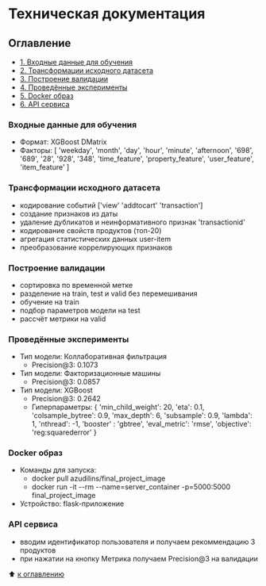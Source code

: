 # Техническая документация


## Оглавление
- [1. Входные данные для обучения](https://github.com/azudilins/sf_data_science/tree/main/final_project/docker_service/README.md#Входные-данные-для-обучения)
- [2. Трансформации исходного датасета](https://github.com/azudilins/sf_data_science/tree/main/final_project/docker_service/README.md#Трансформации-исходного-датасета)
- [3. Построение валидации](https://github.com/azudilins/sf_data_science/tree/main/final_project/docker_service/README.md#Построение-валидации)
- [4. Проведённые эксперименты](https://github.com/azudilins/sf_data_science/tree/main/final_project/docker_service/README.md#Проведённые-эксперименты)
- [5. Docker образ](https://github.com/azudilins/sf_data_science/tree/main/final_project/docker_service/README.md#Docker-образ)
- [6. API сервиса](https://github.com/azudilins/sf_data_science/tree/main/final_project/docker_service/README.md#API-сервиса)


### Входные данные для обучения
- Формат: XGBoost DMatrix
- Факторы: [
    'weekday', 'month', 'day', 'hour', 'minute', 'afternoon', '698', '689',
    '28', '928', '348', 'time_feature', 'property_feature', 'user_feature',
    'item_feature'
  ]


### Трансформации исходного датасета
- кодирование событий ['view' 'addtocart' 'transaction']
- создание признаков из даты
- удаление дубликатов и неинформативного признак 'transactionid'
- кодирование свойств продуктов (топ-20)
- агрегация статистических данных user-item
- преобразование коррелирующих признаков


### Построение валидации
- сортировка по временной метке
- разделение на train, test и valid без перемешивания
- обучение на train
- подбор параметров модели на test
- рассчёт метрики на valid


### Проведённые эксперименты
- Тип модели: Коллаборативная фильтрация
    - Precision@3: 0.1073
- Тип модели: Факторизационные машины
    - Precision@3: 0.0857
- Тип модели: XGBoost
    - Precision@3: 0.2642
    - Гиперпараметры: {
        'min_child_weight': 20, 'eta': 0.1, 'colsample_bytree': 0.9,
        'max_depth': 6, 'subsample': 0.9, 'lambda': 1, 'nthread': -1,
        'booster' : 'gbtree', 'eval_metric': 'rmse', 'objective': 'reg:squarederror'
      }


### Docker образ
- Команды для запуска:
    - docker pull azudilins/final_project_image
    - docker run -it --rm --name=server_container -p=5000:5000 final_project_image
- Устройство: flask-приложение


### API сервиса
- вводим идентификатор пользователя и получаем рекоммендацию 3 продуктов 
- при нажатии на кнопку Метрика получаем Precision@3 на валидации

:arrow_up: [к оглавлению](https://github.com/azudilins/sf_data_science/tree/main/final_project/docker_service/README.md#Оглавление)
